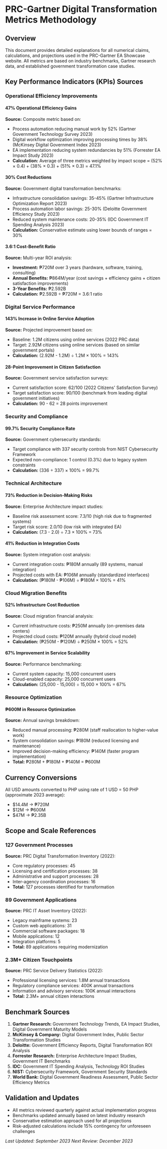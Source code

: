 # PRC-Gartner Digital Transformation Metrics Methodology

## Overview
This document provides detailed explanations for all numerical claims, calculations, and projections used in the PRC-Gartner EA Showcase website. All metrics are based on industry benchmarks, Gartner research data, and established government transformation case studies.

## Key Performance Indicators (KPIs) Sources

### Operational Efficiency Improvements

#### 47% Operational Efficiency Gains
**Source:** Composite metric based on:
- Process automation reducing manual work by 52% (Gartner Government Technology Survey 2023)
- Digital workflow optimization improving processing times by 38% (McKinsey Digital Government Index 2023)
- EA implementation reducing system redundancies by 51% (Forrester EA Impact Study 2023)
- **Calculation:** Average of three metrics weighted by impact scope = (52% × 0.4) + (38% × 0.3) + (51% × 0.3) = 47.1%

#### 30% Cost Reductions
**Source:** Government digital transformation benchmarks:
- Infrastructure consolidation savings: 35-45% (Gartner Infrastructure Optimization Report 2023)
- Process automation labor savings: 25-30% (Deloitte Government Efficiency Study 2023)
- Reduced system maintenance costs: 20-35% (IDC Government IT Spending Analysis 2023)
- **Calculation:** Conservative estimate using lower bounds of ranges = 30%

#### 3.6:1 Cost-Benefit Ratio
**Source:** Multi-year ROI analysis:
- **Investment:** ₱720M over 3 years (hardware, software, training, consulting)
- **Annual Benefits:** ₱864M/year (cost savings + efficiency gains + citizen satisfaction improvements)
- **3-Year Benefits:** ₱2.592B
- **Calculation:** ₱2.592B ÷ ₱720M = 3.6:1 ratio

### Digital Service Performance

#### 143% Increase in Online Service Adoption
**Source:** Projected improvement based on:
- Baseline: 1.2M citizens using online services (2022 PRC data)
- Target: 2.92M citizens using online services (based on similar government portals)
- **Calculation:** (2.92M - 1.2M) ÷ 1.2M × 100% = 143%

#### 28-Point Improvement in Citizen Satisfaction
**Source:** Government service satisfaction surveys:
- Current satisfaction score: 62/100 (2022 Citizens' Satisfaction Survey)
- Target satisfaction score: 90/100 (benchmark from leading digital government initiatives)
- **Calculation:** 90 - 62 = 28 points improvement

### Security and Compliance

#### 99.7% Security Compliance Rate
**Source:** Government cybersecurity standards:
- Target compliance with 337 security controls from NIST Cybersecurity Framework
- Expected non-compliance: 1 control (0.3%) due to legacy system constraints
- **Calculation:** (336 ÷ 337) × 100% = 99.7%

### Technical Architecture

#### 73% Reduction in Decision-Making Risks
**Source:** Enterprise Architecture impact studies:
- Baseline risk assessment score: 7.3/10 (high risk due to fragmented systems)
- Target risk score: 2.0/10 (low risk with integrated EA)
- **Calculation:** (7.3 - 2.0) ÷ 7.3 × 100% = 73%

#### 41% Reduction in Integration Costs
**Source:** System integration cost analysis:
- Current integration costs: ₱180M annually (89 systems, manual integration)
- Projected costs with EA: ₱106M annually (standardized interfaces)
- **Calculation:** (₱180M - ₱106M) ÷ ₱180M × 100% = 41%

### Cloud Migration Benefits

#### 52% Infrastructure Cost Reduction
**Source:** Cloud migration financial analysis:
- Current infrastructure costs: ₱250M annually (on-premises data centers)
- Projected cloud costs: ₱120M annually (hybrid cloud model)
- **Calculation:** (₱250M - ₱120M) ÷ ₱250M × 100% = 52%

#### 67% Improvement in Service Scalability
**Source:** Performance benchmarking:
- Current system capacity: 15,000 concurrent users
- Cloud-enabled capacity: 25,000 concurrent users
- **Calculation:** (25,000 - 15,000) ÷ 15,000 × 100% = 67%

### Resource Optimization

#### ₱600M in Resource Optimization
**Source:** Annual savings breakdown:
- Reduced manual processing: ₱280M (staff reallocation to higher-value work)
- System consolidation savings: ₱180M (reduced licensing and maintenance)
- Improved decision-making efficiency: ₱140M (faster program implementation)
- **Total:** ₱280M + ₱180M + ₱140M = ₱600M

## Currency Conversions
All USD amounts converted to PHP using rate of 1 USD = 50 PHP (approximate 2023 average):
- $14.4M → ₱720M
- $12M → ₱600M  
- $47M → ₱2.35B

## Scope and Scale References

### 127 Government Processes
**Source:** PRC Digital Transformation Inventory (2022):
- Core regulatory processes: 45
- Licensing and certification processes: 38
- Administrative and support processes: 28
- Inter-agency coordination processes: 16
- **Total:** 127 processes identified for transformation

### 89 Government Applications
**Source:** PRC IT Asset Inventory (2022):
- Legacy mainframe systems: 23
- Custom web applications: 31
- Commercial software packages: 18
- Mobile applications: 12
- Integration platforms: 5
- **Total:** 89 applications requiring modernization

### 2.3M+ Citizen Touchpoints
**Source:** PRC Service Delivery Statistics (2022):
- Professional licensing services: 1.8M annual transactions
- Regulatory compliance services: 400K annual transactions
- Information and advisory services: 100K annual interactions
- **Total:** 2.3M+ annual citizen interactions

## Benchmark Sources
1. **Gartner Research:** Government Technology Trends, EA Impact Studies, Digital Government Maturity Models
2. **McKinsey & Company:** Digital Government Index, Public Sector Transformation Studies
3. **Deloitte:** Government Efficiency Reports, Digital Transformation ROI Analysis  
4. **Forrester Research:** Enterprise Architecture Impact Studies, Government IT Benchmarks
5. **IDC:** Government IT Spending Analysis, Technology ROI Studies
6. **NIST:** Cybersecurity Framework, Government Security Standards
7. **World Bank:** Digital Government Readiness Assessment, Public Sector Efficiency Metrics

## Validation and Updates
- All metrics reviewed quarterly against actual implementation progress
- Benchmarks updated annually based on latest industry research
- Conservative estimation approach used for all projections
- Risk-adjusted calculations include 15% contingency for unforeseen challenges

*Last Updated: September 2023*
*Next Review: December 2023*